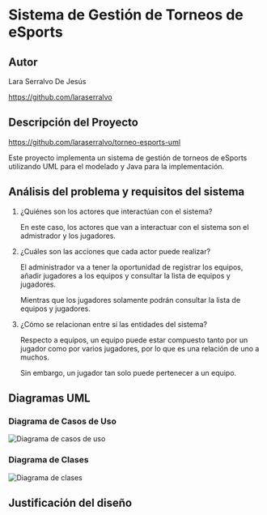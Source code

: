 # Sistema de Gestión de Torneos de eSports

## Autor
Lara Serralvo De Jesús

https://github.com/laraserralvo

## Descripción del Proyecto

https://github.com/laraserralvo/torneo-esports-uml

Este proyecto implementa un sistema de gestión de torneos de eSports utilizando 
UML para el modelado y Java para la implementación.

## Análisis del problema y requisitos del sistema

1. ¿Quiénes son los actores que interactúan con el sistema?

    En este caso, los actores que van a interactuar con el sistema son el admistrador
    y los jugadores.

2. ¿Cuáles son las acciones que cada actor puede realizar?

    El administrador va a tener la oportunidad de registrar los equipos, añadir jugadores
    a los equipos y consultar la lista de equipos y jugadores.

    Mientras que los jugadores solamente podrán consultar la lista de equipos y jugadores.


3. ¿Cómo se relacionan entre sí las entidades del sistema?

    Respecto a equipos, un equipo puede estar compuesto tanto por un jugador como por varios
    jugadores, por lo que es una relación de uno a muchos.

    Sin embargo, un jugador tan solo puede pertenecer a un equipo.

## Diagramas UML
### Diagrama de Casos de Uso

![Diagrama de casos de uso](diagrams-casos-uso.png)

### Diagrama de Clases

![Diagrama de clases](diagrams-clases.png)

## Justificación del diseño